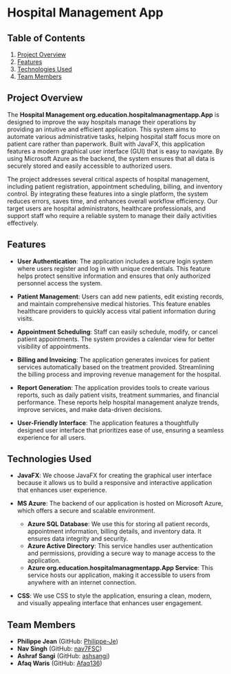 # Hospital Management App

## Table of Contents
1. [Project Overview](#project-overview)
2. [Features](#features)
3. [Technologies Used](#technologies-used)
4. [Team Members](#team-members)

## Project Overview
The **Hospital Management org.education.hospitalmanagmentapp.App** is designed to improve the way hospitals manage their operations by providing an intuitive and efficient application. This system aims to automate various administrative tasks, helping hospital staff focus more on patient care rather than paperwork. Built with JavaFX, this application features a modern graphical user interface (GUI) that is easy to navigate. By using Microsoft Azure as the backend, the system ensures that all data is securely stored and easily accessible to authorized users.

The project addresses several critical aspects of hospital management, including patient registration, appointment scheduling, billing, and inventory control. By integrating these features into a single platform, the system reduces errors, saves time, and enhances overall workflow efficiency. Our target users are hospital administrators, healthcare professionals, and support staff who require a reliable system to manage their daily activities effectively.

## Features
- **User Authentication**: The application includes a secure login system where users register and log in with unique credentials. This feature helps protect sensitive information and ensures that only authorized personnel access the system.

- **Patient Management**: Users can add new patients, edit existing records, and maintain comprehensive medical histories. This feature enables healthcare providers to quickly access vital patient information during visits.

- **Appointment Scheduling**: Staff can easily schedule, modify, or cancel patient appointments. The system provides a calendar view for better visibility of appointments.

- **Billing and Invoicing**: The application generates invoices for patient services automatically based on the treatment provided. Streamlining the billing process and improving revenue management for the hospital.

- **Report Generation**: The application provides tools to create various reports, such as daily patient visits, treatment summaries, and financial performance. These reports help hospital management analyze trends, improve services, and make data-driven decisions.

- **User-Friendly Interface**: The application features a thoughtfully designed user interface that prioritizes ease of use, ensuring a seamless experience for all users.

## Technologies Used
- **JavaFX**: We choose JavaFX for creating the graphical user interface because it allows us to build a responsive and interactive application that enhances user experience.

- **MS Azure**: The backend of our application is hosted on Microsoft Azure, which offers a secure and scalable environment.
    - **Azure SQL Database**: We use this for storing all patient records, appointment information, billing details, and inventory data. It ensures data integrity and security.
    - **Azure Active Directory**: This service handles user authentication and permissions, providing a secure way to manage access to the application.
    - **Azure org.education.hospitalmanagmentapp.App Service**: This service hosts our application, making it accessible to users from anywhere with an internet connection.

- **CSS**: We use CSS to style the application, ensuring a clean, modern, and visually appealing interface that enhances user engagement.

## Team Members

- **Philippe Jean** (GitHub: [Philippe-Je](https://github.com/Philippe-Je))
- **Nav Singh** (GitHub: [nav7FSC](https://github.com/nav7FSC))
- **Ashraf Sangi** (GitHub: [ashsangi](https://github.com/ashsangi))
- **Afaq Waris** (GitHub: [Afaq136](https://github.com/Afaq136))